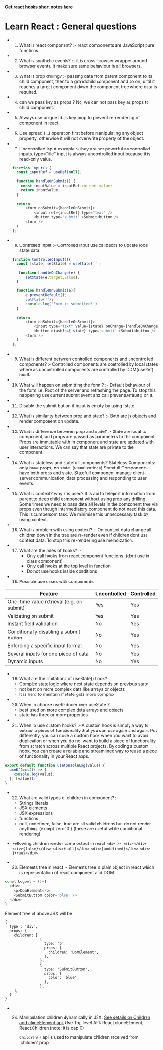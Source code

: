 #### [Get react hooks short notes here](/learn-react/src/hooks/readme.md)

# Learn React : General questions

- 1. What is react component? :- react components are JavaScript pure functions.
- 2. What is synthetic events? :- it is cross-browser wrapper around browser events. it make sure same behaviour in all browsers.
- 3. What is prop drilling? :- passing data from parent component to its child component, then to a grandchild component and so on, until it reaches a target component down the component tree where data is required.
- 4. can we pass key as props ? No, we can not pass key as props to child component.
- 5. Always use unique Id as key prop to prevent re-rendering of component in react.
- 6. Use spread (...) operation first before manipulating any object property, otherwise it will not overwrite property of the object.
- 7. Uncontrolled input example :- they are not powerful as controlled inputs. type="file" input is always uncontrolled input because it is read-only value.

  ```js
  function Input() {
    const inputRef = useRef(null);

    function handleOnSubmit() {
      const inputValue = inputRef.current.value;
      return inputValue;
    }

    return (
        <form onSubmit={handleOnSubmit}>
            <input ref={inputRef} type="text" />
            <button type='submit' >Submit<button />
        <form />
    )
  };
  ```

- 8. Controlled Input :- Controlled input use callbacks to update local state data.

  ```js
  function ControlledInput(){
    const [state, setState] = useState('');

     function handleOnChange(e) {
        setState(e.target.value);
    }

    function handleOnSubmit(e){
        e.preventDefault();
        setState('');
        console.log('Form is submitted!');
    }

    return (
        <form onSubmit={handleOnSubmit}>
            <input type="text" value={state} onChange={handleOnChange}/>
            <button diasble={!state} type='submit' >Submit<button />
        <form />
    )
  };
  ```

- 9. What is different between controlled components and uncontrolled components? :- Controlled components are controlled by local states where as uncontrolled components are controlled by DOM(useRef) itself.
- 10. What will happen on submitting the form ? :- Default behaviour of the form i.e. Root of the server and refrashing the page. To stop this happening use current submit event and call preventDefault() on it.
- 11. Disable the submit button if input is empty by using !state.
- 12. What is similarity between prop and state? :- Both are js objects and render component on update.
- 13. What is difference between prop and state? :- State are local to component, and props are passed as parameters to the component. Props are immutable with in component and state are updated with user interactions. We can say that state are private to the component.
- 14. What is stateless and statefull components?
      Stateless Components:- only have props, no state. (visualizations)
      Statefull Component:- have both props and state.
      Statefull component manage client-server communication, data processing and responding to user events.
- 15. What is context? why it is used?
      It is api to teleport information from parent to deep child component without using prop any drilling.
      Some times we need to pass data all levels in the component tree via props even though intermediatory component do not need this data. This is cumbersom task. We minimise this unneccessary task by using context.
- 16. What is problem with using context? :- On context data change all children down in the tree are re-render even if children dont use context data. To stop this re-rendering use memoization.
- 17. What are the rules of hooks? :-
      - Only call hooks from react component functions. (dont use in class component)
      - Only call hooks at the top level in function
      - Do not use hooks inside conditions

- 18. Possible use cases with components

| Feature                                   | Uncontrolled | Controlled |
| ----------------------------------------- | ------------ | ---------- |
| One-time value retrieval (e.g. on submit) | Yes          | Yes        |
| Validating on submit                      | Yes          | Yes        |
| Instant field validation                  | No           | Yes        |
| Conditionally disabling a submit button   | No           | Yes        |
| Enforcing a specific input format         | No           | Yes        |
| Several inputs for one piece of data      | No           | Yes        |
| Dynamic inputs                            | No           | Yes        |

- 19. What are the limitations of useState() hook?

  - Complex state logic where next state depends on previous state
  - not best on more complex data like arrays or objects
  - it is hard to maintain if state gets more complex

- 20. When to choose useReducer over useState ?

  - best used on more complex data arrays and objects
  - state has three or more properties

- 21. When to use custom hooks? :- A custom hook is simply a way to extract a piece of functionality that you can use again and again. Put differently, you can code a custom hook when you want to avoid duplication or when you do not want to build a piece of functionality from scratch across multiple React projects. By coding a custom hook, you can create a reliable and streamlined way to reuse a piece of functionality in your React apps.

```js
export default function useConsoleLog(value) {
  useEffect(() => {
    console.log(value);
  }, [value]);
}
```

- 22. What are valid types of children in component? :-

  - Strings literals
  - JSX elements
  - JSX expressions
  - functions
  - null, undefined, false, true are all valid childrens but do not render anything. (except zero '0') (these are useful while conditional rendering)

- Following children render same output in react
  `<div />`
  `<div></div>`
  `<div>{false}</div>`
  `<div>{null}</div>`
  `<div>{undefined}</div>`
  `<div>{true}</div>`

- 23. Elements tree in react :- Elements tree is plain object in react which is representation of react component and DOM.

```js
const Logout = ()={
  <div>
    <p>DomElement</p>
    <SubmitButtom color='blue' />
  </div>
}
```

Element tree of above JSX will be

```
{
  type : 'div',
  props: {
    children: [
                {
                  type: 'p',
                  props: {
                    children: 'DomElement',
                  },
                },
                {
                  type: 'SubmitButton',
                  props: {
                    color: 'blue',
                  },
                },
    ],
  }
}
```

- 24. Manipulation children dynamically in JSX. [See details on Children and cloneElement api.](./src/manipulateChildren/readme.md)
      Use Top level API: React.cloneElement, React.Children (note: it is cap C)

      `Children()` api is used to manipulate children received from 'children' prop.
